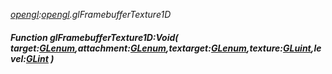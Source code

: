 _[opengl](../../modules/opengl/opengl-module.md):[opengl](../../modules/opengl/opengl-module.md).glFramebufferTexture1D_
##### Function glFramebufferTexture1D:Void( target:[GLenum](../../modules/opengl/opengl-glenum.md),attachment:[GLenum](../../modules/opengl/opengl-glenum.md),textarget:[GLenum](../../modules/opengl/opengl-glenum.md),texture:[GLuint](../../modules/opengl/opengl-gluint.md),level:[GLint](../../modules/opengl/opengl-glint.md) )
